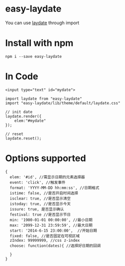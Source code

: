 # easy-laydate

You can use [laydate](http://www.layui.com/laydate/) through import

# Install with npm
```
npm i --save easy-laydate
```

# In Code
```
<input type="text" id="mydate">
```
```
import laydate from "easy-laydate"
import "easy-laydate/lib/theme/default/laydate.css"

// init date
laydate.render({
    elem:"#mydate"
});

// reset
laydate.reset();
```

# Options supported
```
{
  elem: '#id', //需显示日期的元素选择器
  event: 'click', //触发事件
  format: 'YYYY-MM-DD hh:mm:ss', //日期格式
  istime: false, //是否开启时间选择
  isclear: true, //是否显示清空
  istoday: true, //是否显示今天
  issure: true, 是否显示确认
  festival: true //是否显示节日
  min: '1900-01-01 00:00:00', //最小日期
  max: '2099-12-31 23:59:59', //最大日期
  start: '2014-6-15 23:00:00',  //开始日期
  fixed: false, //是否固定在可视区域
  zIndex: 99999999, //css z-index
  choose: function(dates){ //选择好日期的回调
  
  }
}
```




